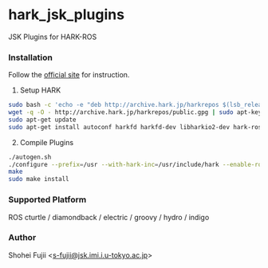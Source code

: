hark_jsk_plugins
================

JSK Plugins for HARK-ROS

### Installation

Follow the [official site](http://www.hark.jp/wiki.cgi?page=HARK+Installation+Instructions) for instruction.

1. Setup HARK

  ```bash
sudo bash -c 'echo -e "deb http://archive.hark.jp/harkrepos $(lsb_release -cs) non-free\ndeb-src http://archive.hark.jp/harkrepos $(lsb_release -cs) non-free" > /etc/apt/sources.list.d/hark.list'
wget -q -O - http://archive.hark.jp/harkrepos/public.gpg | sudo apt-key add -
sudo apt-get update
sudo apt-get install autoconf harkfd harkfd-dev libharkio2-dev hark-ros-stacks-indigo hark-ros-indigo
```

2. Compile Plugins


  ```bash
./autogen.sh
./configure --prefix=/usr --with-hark-inc=/usr/include/hark --enable-ros --with-harkio2-inc=/usr/include/harkio2 --with-harkio2-lib=/usr/include/harkio2/ --enable-harkio2
make
sudo make install
```

### Supported Platform

ROS cturtle / diamondback / electric / groovy / hydro / indigo

### Author

Shohei Fujii <<s-fujii@jsk.imi.i.u-tokyo.ac.jp>>
